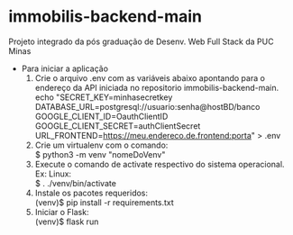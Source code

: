 # immobilis-backend-main
Projeto integrado da pós graduação de Desenv. Web Full Stack da PUC Minas<br>
- Para iniciar a aplicação<br>
  1. Crie o arquivo .env com as variáveis abaixo apontando para o endereço da API iniciada no repositorio immobilis-backend-main.<br>
     echo "SECRET_KEY=minhasecretkey<br>
     DATABASE_URL=postgresql://usuario:senha@hostBD/banco<br>
     GOOGLE_CLIENT_ID=OauthClientID<br>
     GOOGLE_CLIENT_SECRET=authClientSecret<br>
     URL_FRONTEND=https://meu.endereco.de.frontend:porta" > .env<br>
  3. Crie um virtualenv com o comando:<br>
     $ python3 -m venv "nomeDoVenv"<br>
  4. Execute o comando de activate respectivo do sistema operacional.<br>
     Ex: Linux:<br>
       $ . ./venv/bin/activate<br>
  6. Instale os pacotes requeridos:<br>
     (venv)$ pip install -r requirements.txt<br>
  7. Iniciar o Flask:<br>
     (venv)$ flask run<br>
